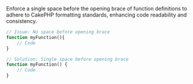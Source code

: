 Enforce a single space before the opening brace of function definitions to adhere to CakePHP formatting standards, enhancing code readability and consistency.

```php
// Issue: No space before opening brace
function myFunction(){
    // Code
}

// Solution: Single space before opening brace
function myFunction() {
    // Code
}
```

<!-- Codacy PatPatBot reviewed: 2024-06-19T13:36:32.268Z -->
